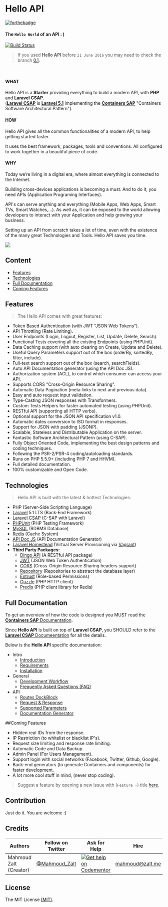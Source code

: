 # Hello API


[![forthebadge](http://forthebadge.com/images/badges/ages-12.svg)](http://www.zalt.me)


#### The `Hello World` of an API : )

[![Build Status](https://travis-ci.org/Mahmoudz/Hello-API.svg?branch=master)](https://travis-ci.org/Mahmoudz/Hello-API)



> If you used **Hello API** before `21 June 2016` you may need to check the branch [0.1](https://github.com/Mahmoudz/Hello-API/tree/release-0.1).

<br>


#### WHAT

Hello API is a **Starter** providing everything to build a modern API, with **PHP** and **Laravel CSAP**.
<br>
(**[Laravel CSAP](https://github.com/Mahmoudz/laravel-csap)** is **[Laravel 5.1](https://github.com/laravel/framework)** implementing the **[Containers SAP](https://github.com/Mahmoudz/Containers-SAP)** "Containers Software Architectural Pattern").

#### HOW

Hello API gives all the common functionalities of a modern API, to help getting started faster.

It uses the best framework, packages, tools and conventions. All configured to work together in a beautiful piece of code.

#### WHY

Today we’re living in a digital era, where almost everything is connected to the Internet.

Building cross-devices applications is becoming a must. And to do it, you need APIs (Application Programing Interfaces).

API's can serve anything and everything (Mobile Apps, Web Apps, Smart TVs, Smart Watches,...).
As well as, it can be exposed to the world allowing developers to interact with your Application and help growing your business.

Setting up an API from scratch takes a lot of time, even with the existence of the many great Technologies and Tools. Hello API saves you time.



![](http://s33.postimg.org/kd4gvx1lb/hello_api.jpg)



## Content

- [Features](#Features)
- [Technologies](#Technologies)
- [Full Documentation](#Documentation)
- [Coming Features](#Coming-Features)



<a name="Features"></a>
## Features

>The Hello API comes with great features:

- Token Based Authentication (with JWT "JSON Web Tokens").
- API Throttling (Rate Limiting).
- User Endpoints (Login, Logout, Register, List, Update, Delete, Search).
- Functional Tests covering all the existing Endpoints (using PHPUnit).
- Data Caching support (with auto clearing on Create, Update and Delete).
- Useful Query Parameters support out of the box (orderBy, sortedBy, filter, include).
- Full-text search support out of the box (search, searchFields).
- Auto API Documentation generator (using the API Doc JS).
- Authorization system (ACL), to control which consumer can access your API.
- Supports CORS "Cross-Origin Resource Sharing".
- Automatic Data Pagination (meta links to next and previous data).
- Easy and auto request input validation.
- Type-Casting JSON responses with Transformers.
- Custom Tests Helpers for faster automated testing (using PHPUnit).
- RESTful API (supporting all HTTP verbs).
- Optional support for the JSON API specification v1.0.
- Automatic dates conversion to ISO format in responses.
- Support for JSON with padding (JSONP).
- Scalable, Stateless and Distributable Application on the server.
- Fantastic Software Architectural Pattern (using C-SAP).
- Fully Object Oriented Code, implementing the best design patterns and coding techniques.
- Following the PSR-2/PSR-4 coding/autoloading standards.
- Runs on PHP 5.5.9+ (including PHP 7 and HHVM).
- Full detailed documentation.
- 100% customizable and Open Code.






<a name="Technologies"></a>
## Technologies

>Hello API is built with the latest & hottest Technologies:

- PHP (Server-Side Scripting Language)
- [Laravel](https://laravel.com/docs/5.1) 5.1 LTS (Back-End Framework)
- [Laravel CSAP](https://github.com/Mahmoudz/laravel-csap) (C-SAP with Laravel)
- [PHPUnit](https://phpunit.de/) (PHP Testing Framework)
- [MySQL](https://www.mysql.com/) (RDBMS Database)
- [Redis](http://redis.io/) (Cache System)
- [API Doc JS](http://apidocjs.com/) (API Documentation Generator)
- [Laravel Homestead](https://laravel.com/docs/homestead) (Virtual Server Provisioning via [Vagrant](https://www.vagrantup.com/))
- **Third Party Packages:**
	- [Dingo API](https://github.com/dingo/api) (A RESTful API package)
	- [JWT](https://github.com/tymondesigns/jwt-auth) (JSON Web Token Authentication)
	- [CORS](https://github.com/barryvdh/laravel-cors) (Cross-Origin Resource Sharing headers support)
	- [Repository](https://github.com/andersao/l5-repository) (Repositories to abstract the database layer)
	- [Entrust](https://github.com/Zizaco/entrust) (Role-based Permissions)
	- [Guzzle](http://docs.guzzlephp.org/en/latest/) (PHP HTTP client)
	- [Predis](https://packagist.org/packages/predis/predis) (PHP client library for Redis)






<a name="Documentation"></a>
## Full Documentation

To get an overview of how the code is designed you MUST read the [**Containers SAP** Documentation](https://github.com/Mahmoudz/Containers-SAP).

Since **Hello API** is built on top of **Laravel CSAP**, you SHOULD refer to the [**Laravel CSAP** Documeentation](https://laravel-csap.readme.io/docs/introduction) for all the details.

Below is the **Hello API** specific documentation:

* Intro
	* [Introduction](https://github.com/Mahmoudz/Hello-API/wiki/Home#introduction)
	* [Requirements](https://github.com/Mahmoudz/Hello-API/wiki/Home#requirements)
	* [Installation](https://github.com/Mahmoudz/Hello-API/wiki/Home#installation)
* General
	* [Development Workflow](https://github.com/Mahmoudz/Hello-API/wiki/Development-Workflow)
	* [Frequently Asked Questions (FAQ)](https://github.com/Mahmoudz/Hello-API/wiki/FAQ)
* API
	* [Routes DockBlock](https://github.com/Mahmoudz/Hello-API/wiki/Routes-DockBlock)
	* [Request & Response](https://github.com/Mahmoudz/Hello-API/wiki/API-Request-and-Response)
	* [Supported Parameters](https://github.com/Mahmoudz/Hello-API/wiki/API-Parameters)
	* [Documentation Generator](https://github.com/Mahmoudz/Hello-API/wiki/API-Doc-Generator)

	
	

<a name="Coming-Features"></a>
##Coming Features

- Hidden real IDs from the response.
- IP Restriction (to whitelist or blacklist IP's).
- Request size limiting and response rate limiting.
- Automatic Code and Data Backup.
- Admin Panel (For Users Management).
- Support login with social networks (Facebook, Twitter, Github, Google).
- Back-end generators (to generate Containers and components) for faster development.
- A lot more cool stuff in mind, (never stop coding).

> Suggest a feature by opening a new Issue with (`Feature -`) title [here](https://github.com/Mahmoudz/Hello-API/issues).





## Contribution
Just do it. You are welcome :)






## Credits

| Authors                | Follow on Twitter                                 | Ask for Help                                                                                                          | Hire            |
|------------------------|---------------------------------------------------|-----------------------------------------------------------------------------------------------------------------------|-----------------|
| Mahmoud Zalt (Creator) | [@Mahmoud_Zalt](https://twitter.com/Mahmoud_Zalt) | [![Get help on Codementor](https://cdn.codementor.io/badges/get_help_github.svg)](https://www.codementor.io/mahmoudz) | mahmoud@zalt.me |

## License

The MIT License [(MIT)](https://github.com/Mahmoudz/Hello-API/blob/master/LICENSE).







